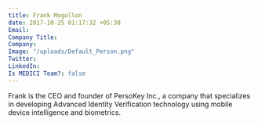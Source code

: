 ```yaml
---
title: Frank Mogollon
date: 2017-10-25 01:17:32 +05:30
Email: 
Company Title: 
Company: 
Image: "/uploads/Default_Person.png"
Twitter: 
LinkedIn: 
Is MEDICI Team?: false
---
```


Frank is the CEO and founder of PersoKey Inc., a company that specializes in developing Advanced Identity Verification technology using mobile device intelligence and biometrics.